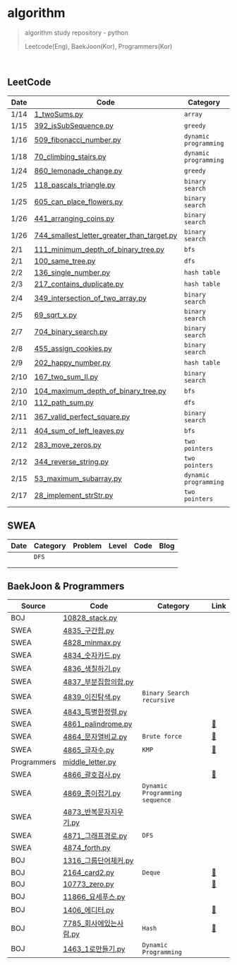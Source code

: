 # algorithm
> algorithm study repository - python
>
> Leetcode(Eng), BaekJoon(Kor), Programmers(Kor)

<br/>




## LeetCode

| Date | Code                                                         | Category              | Link |
| ---- | ------------------------------------------------------------ | --------------------- | ---- |
| 1/14 | [1_twoSums.py](https://github.com/sophryu99/algorithm/blob/master/leetcode/1_twoSums.py) | `array`               |      |
| 1/15 | [392_isSubSequence.py](https://github.com/sophryu99/algorithm/blob/master/leetcode/392_isSubSequence.py) | `greedy`              |      |
| 1/16 | [509_fibonacci_number.py](https://github.com/sophryu99/algorithm/blob/master/leetcode/509_fibonacci_number.py) | `dynamic programming` |      |
| 1/18 | [70_climbing_stairs.py](https://github.com/sophryu99/algorithm/blob/master/leetcode/70_climbing_stairs.py) | `dynamic programming` |      |
| 1/24 | [860_lemonade_change.py](https://github.com/sophryu99/algorithm/blob/master/leetcode/860_lemonade_change.py) | `greedy`              |      |
| 1/25 | [118_pascals_triangle.py](https://github.com/sophryu99/algorithm/blob/master/leetcode/118_pascals_triangle.py) | `binary search`       |      |
| 1/25 | [605_can_place_flowers.py](https://github.com/sophryu99/algorithm/blob/master/leetcode/605_can_place_flowers.py) | `binary search`       |      |
| 1/26 | [441_arranging_coins.py](https://github.com/sophryu99/algorithm/blob/master/leetcode/441_arranging_coins.py) | `binary search`       |      |
| 1/26 | [744_smallest_letter_greater_than_target.py](https://github.com/sophryu99/algorithm/blob/master/leetcode/744_smallest_letter_greater_than_target.py) | `binary search`       |      |
| 2/1  | [111_minimum_depth_of_binary_tree.py](https://github.com/sophryu99/algorithm/blob/master/leetcode/111_minimum_depth_of_binary_tree.py) | `bfs`                 |      |
| 2/1  | [100_same_tree.py](https://github.com/sophryu99/algorithm/blob/master/leetcode/100_same_tree.py) | `dfs`                 |      |
| 2/2  | [136_single_number.py](https://github.com/sophryu99/algorithm/blob/master/leetcode/136_single_number.py) | `hash table`          |      |
| 2/3  | [217_contains_duplicate.py](https://github.com/sophryu99/algorithm/blob/master/leetcode/217_contains_duplicate.py) | `hash table`          |      |
| 2/4  | [349_intersection_of_two_array.py](https://github.com/sophryu99/algorithm/blob/master/leetcode/349_intersection_of_two_array.py) | `binary search`       |      |
| 2/5  | [69_sqrt_x.py](https://github.com/sophryu99/algorithm/blob/master/leetcode/69_sqrt_x.py) | `binary search`       |      |
| 2/7  | [704_binary_search.py](https://github.com/sophryu99/algorithm/blob/master/leetcode/704_binary_search.py) | `binary search`       |      |
| 2/8  | [455_assign_cookies.py](https://github.com/sophryu99/algorithm/blob/master/leetcode/455_assign_cookies.py) | `binary search`       |      |
| 2/9  | [202_happy_number.py](https://github.com/sophryu99/algorithm/blob/master/leetcode/202_happy_number.py) | `hash table`          |      |
| 2/10 | [167_two_sum_II.py](https://github.com/sophryu99/algorithm/blob/master/leetcode/167_two_sum_II.py) | `binary search`       |      |
| 2/10 | [104_maximum_depth_of_binary_tree.py](https://github.com/sophryu99/algorithm/blob/master/leetcode/104_maximum_depth_of_binary_tree.py) | `bfs`                 |      |
| 2/10 | [112_path_sum.py](https://github.com/sophryu99/algorithm/blob/master/leetcode/112_path_sum.py) | `dfs`                 |      |
| 2/11 | [367_valid_perfect_square.py](https://github.com/sophryu99/algorithm/blob/master/leetcode/367_valid_perfect_square.py) | `binary search`       |      |
| 2/11 | [404_sum_of_left_leaves.py](https://github.com/sophryu99/algorithm/blob/master/leetcode/404_sum_of_left_leaves.py) | `bfs`                 |      |
| 2/12 | [283_move_zeros.py](https://github.com/sophryu99/algorithm/blob/master/leetcode/283_move_zeros.py) | `two pointers`        |      |
| 2/12 | [344_reverse_string.py](https://github.com/sophryu99/algorithm/blob/master/leetcode/344_reverse_string.py) | `two pointers`        |      |
| 2/15 | [53_maximum_subarray.py](https://github.com/sophryu99/algorithm/blob/master/leetcode/53_maximum_subarray.py) | `dynamic programming` |      |
| 2/17 | [28_implement_strStr.py](https://github.com/sophryu99/algorithm/blob/master/leetcode/28_implement_strStr.py) | `two pointers`        |      |
|      |                                                              |                       |      |



## SWEA 

| Date | Category | Problem | Level | Code | Blog |
| ---- | -------- | ------- | ----- | ---- | ---- |
|      | `DFS`    |         |       |      |      |
|      |          |         |       |      |      |
|      |          |         |       |      |      |



## BaekJoon & Programmers

| Source      | Code                                                         | Category                         | Link                               |
| ----------- | ------------------------------------------------------------ | -------------------------------- | ---------------------------------- |
| BOJ         | [10828_stack.py](https://github.com/sophryu99/algorithm/blob/master/BaekJoon/10828_stack.py) |                                  |                                    |
| SWEA        | [4835_구간합.py](https://github.com/sophryu99/algorithm/blob/master/SWEA/List1_4835_구간합.py) |                                  |                                    |
| SWEA        | [4828_minmax.py](https://github.com/sophryu99/algorithm/blob/master/SWEA/List1_4828_minmax.py) |                                  |                                    |
| SWEA        | [4834_숫자카드.py](https://github.com/sophryu99/algorithm/blob/master/SWEA/List1_4834_숫자카드.py) |                                  |                                    |
| SWEA        | [4836_색칠하기.py](https://github.com/sophryu99/algorithm/blob/master/SWEA/List2_4836_색칠하기.py) |                                  |                                    |
| SWEA        | [4837_부분집합의합.py](https://github.com/sophryu99/algorithm/blob/master/SWEA/List2_4837_부분집합의합.py) |                                  |                                    |
| SWEA        | [4839_이진탐색.py](https://github.com/sophryu99/algorithm/blob/master/SWEA/List2_4839_이진탐색.py) | `Binary Search` `recursive`      |                                    |
| SWEA        | [4843_특별한정렬.py](https://github.com/sophryu99/algorithm/blob/master/SWEA/List2_4843_특별한정렬.py) |                                  |                                    |
| SWEA        | [4861_palindrome.py](https://github.com/sophryu99/algorithm/blob/master/SWEA/String_4861_palindrome.py) |                                  | [🌟](https://sophuu.tistory.com/5)  |
| SWEA        | [4864_문자열비교.py](https://github.com/sophryu99/algorithm/blob/master/SWEA/String_4864_문자열비교.py) | `Brute force`                    | [🌟](https://sophuu.tistory.com/3)  |
| SWEA        | [4865_글자수.py](https://github.com/sophryu99/algorithm/blob/master/SWEA/String_4865_글자수.py) | `KMP`                            | [🌟](https://sophuu.tistory.com/4)  |
| Programmers | [middle_letter.py](https://github.com/sophryu99/algorithm/blob/master/Programmers/middle_letter.py) |                                  |                                    |
| SWEA        | [4866_괄호검사.py](https://github.com/sophryu99/algorithm/blob/master/SWEA/Stack_4866_괄호검사.py) |                                  | [🌟](https://sophuu.tistory.com/6)  |
| SWEA        | [4869_종이접기.py](https://github.com/sophryu99/algorithm/blob/master/SWEA/Stack_4869_종이접기.py) | `Dynamic Programming` `sequence` |                                    |
| SWEA        | [4873_반복문자지우기.py](https://github.com/sophryu99/algorithm/blob/master/SWEA/Stack_4873_반복문자지우기.py) |                                  |                                    |
| SWEA        | [4871_그래프경로.py](https://github.com/sophryu99/algorithm/blob/master/SWEA/Stack_4871_그래프경로.py) | `DFS`                            |                                    |
| SWEA        | [4874_forth.py](https://github.com/sophryu99/algorithm/blob/master/SWEA/Stack_4874_forth.py) |                                  |                                    |
| BOJ         | [1316_그룹단어체커.py](https://github.com/sophryu99/algorithm/blob/master/BaekJoon/1316_그룹단어체커.py) |                                  |                                    |
| BOJ         | [2164_card2.py](https://github.com/sophryu99/algorithm/blob/master/BaekJoon/2164_card2.py) | `Deque`                          | [🌟](https://sophuu.tistory.com/13) |
| BOJ         | [10773_zero.py](https://github.com/sophryu99/algorithm/blob/master/BaekJoon/10773_zero.py) |                                  | [🌟](https://sophuu.tistory.com/12) |
| BOJ         | [11866_요세푸스.py](https://github.com/sophryu99/algorithm/blob/master/BaekJoon/11866_요세푸스.py) |                                  |                                    |
| BOJ         | [1406_에디터.py](https://github.com/sophryu99/algorithm/blob/master/BaekJoon/1406_에디터.py) |                                  | [🌟](https://sophuu.tistory.com/15) |
| BOJ         | [7785_회사에있는사람.py](https://github.com/sophryu99/algorithm/blob/master/BaekJoon/7785_회사에있는사람.py) | `Hash`                           | [🌟](https://sophuu.tistory.com/18) |
| BOJ         | [1463_1로만들기.py](https://github.com/sophryu99/algorithm/blob/master/BaekJoon/dynamic-programming/1463_1로만들기.py) | `Dynamic Programming`            |                                    |





